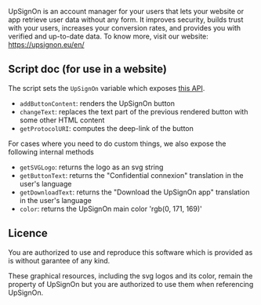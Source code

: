 UpSignOn is an account manager for your users that lets your website or app retrieve user data without any form. It improves security, builds trust with your users, increases your conversion rates, and provides you with verified and up-to-date data. To know more, visit our website: https://upsignon.eu/en/

## Script doc (for use in a website)

The script sets the `UpSignOn` variable which exposes [this API](module.d.ts).

- `addButtonContent`: renders the UpSignOn button
- `changeText`: replaces the text part of the previous rendered button with some other HTML content
- `getProtocolURI`: computes the deep-link of the button

For cases where you need to do custom things, we also expose the following internal methods

- `getSVGLogo`: returns the logo as an svg string
- `getButtonText`: returns the "Confidential connexion" translation in the user's language
- `getDownloadText`: returns the "Download the UpSignOn app" translation in the user's language
- `color`: returns the UpSignOn main color 'rgb(0, 171, 169)'

## Licence

You are authorized to use and reproduce this software which is provided as is without garantee of any kind.

These graphical resources, including the svg logos and its color, remain the property of UpSignOn but you are authorized to use them when referencing UpSignOn.
